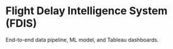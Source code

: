 # Flight Delay Intelligence System (FDIS)

End-to-end data pipeline, ML model, and Tableau dashboards.